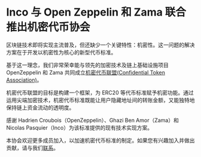 # Inco 与 Open Zeppelin 和 Zama 联合推出机密代币协会

区块链技术即将实现主流普及，但还缺少一个关键特性：机密性。这一问题的解决方案在于开发以机密性为核心的新型代币标准。

基于这一理念，我们非常荣幸能与领先的加密技术及链上基础设施项目 OpenZeppelin 和 Zama 共同成立[机密代币联盟(Confidential Token Association)](https://www.confidentialtoken.org/)。

机密代币联盟的目标是构建一个框架，为 ERC20 等代币标准赋予机密功能。通过运用尖端加密技术，机密代币标准既能让用户隐藏地址间的转账金额，又能独特地保持链上资金流动的透明度。

感谢 Hadrien Croubois（OpenZeppelin）、Ghazi Ben Amor（Zama）和 Nicolas Pasquier（Inco）为该标准提供的现有技术实现方案。

本协会欢迎更多成员加入，以加速机密代币标准的制定。如果您有兴趣加入并做出贡献，请与我们[联系](https://www.confidentialtoken.org/#contact)。